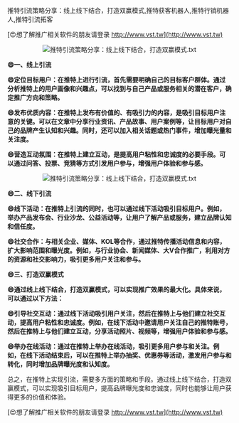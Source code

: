 推特引流策略分享：线上线下结合，打造双赢模式,推特获客机器人,推特行销机器人,推特引流拓客

[😍想了解推广相关软件的朋友请登录 http://www.vst.tw](http://www.vst.tw)

 <center><img src="https://vst.tw/MP4/tuiguang/png/0.png" alt="推特引流策略分享：线上线下结合，打造双赢模式.txt"></center>

**😄一、线上引流**

**😄定位目标用户：在推特上进行引流，首先需要明确自己的目标客户群体。通过分析推特上的用户画像和兴趣点，可以找到与自己产品或服务相关的潜在客户，确定推广方向和策略。**

**😄发布优质内容：在推特上发布有价值的、有吸引力的内容，是吸引目标用户注意的关键。可以在文章中分享行业资讯、产品故事、用户案例等，让目标用户对自己的品牌产生认知和兴趣。同时，还可以加入相关话题或热门事件，增加曝光量和关注度。**

**😄营造互动氛围：在推特上建立互动，是提高用户粘性和忠诚度的必要手段。可以通过问答、投票、竞猜等方式引发用户参与，增强用户体验和参与感。**

 <center><img src="https://vst.tw/MP4/tuiguang/png/0.png" alt="推特引流策略分享：线上线下结合，打造双赢模式.txt"></center>

**😄二、线下引流**

**😄线下活动：在推特上引流的同时，也可以通过线下活动吸引目标用户。例如，举办产品发布会、行业沙龙、公益活动等，让用户了解产品或服务，建立品牌认知和信任度。**

**😄社交合作：与相关企业、媒体、KOL等合作，通过推特传播活动信息和内容，扩大影响范围和曝光度。例如，与行业协会、新闻媒体、大V合作推广，利用对方的资源和社交影响力，吸引更多用户关注和参与。**

**😄三、打造双赢模式**

**😄通过线上线下结合，打造双赢模式，可以实现推广效果的最大化。具体来说，可以通过以下方法：**

**😄引导社交互动：通过线下活动吸引用户关注，然后在推特上与他们建立社交互动，提高用户粘性和忠诚度。例如，在线下活动中邀请用户关注自己的推特账号，然后在推特上与他们建立互动，分享活动照片、视频等，增强用户体验和参与感。**

**😄举办在线活动：通过在推特上举办在线活动，吸引更多用户参与和关注。例如，在线下活动结束后，可以在推特上举办抽奖、优惠券等活动，激发用户参与和转化，同时增加品牌曝光度和认知度。**

总之，在推特上实现引流，需要多方面的策略和手段。通过线上线下结合，打造双赢模式，可以实现吸引目标用户，提高品牌曝光度和忠诚度，同时也能够让用户获得更多的价值和体验。

[😍想了解推广相关软件的朋友请登录 http://www.vst.tw](http://www.vst.tw)



